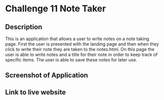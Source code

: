 # Challenge 11 Note Taker

## Description

This is an application that allows a user to write notes on a note taking page. First the user is presented with the landing page and then when they click to write their note they are taken to the notes.html. On this page the user is able to write notes and a title for their note in order to keep track of specific items. The user is able to save these notes for later use. 

## Screenshot of Application



## Link to live website